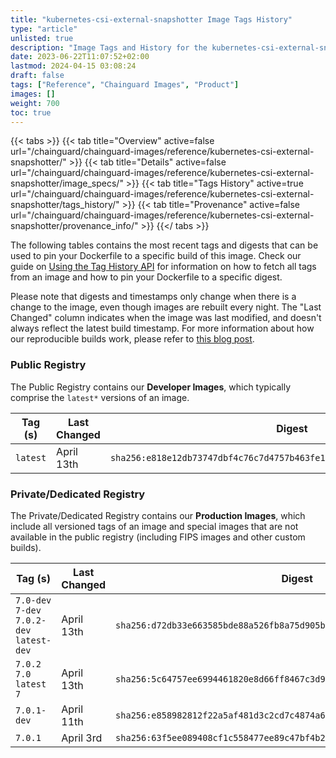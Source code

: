 ```yaml
---
title: "kubernetes-csi-external-snapshotter Image Tags History"
type: "article"
unlisted: true
description: "Image Tags and History for the kubernetes-csi-external-snapshotter Chainguard Image"
date: 2023-06-22T11:07:52+02:00
lastmod: 2024-04-15 03:08:24
draft: false
tags: ["Reference", "Chainguard Images", "Product"]
images: []
weight: 700
toc: true
---
```


{{< tabs >}}
{{< tab title="Overview" active=false url="/chainguard/chainguard-images/reference/kubernetes-csi-external-snapshotter/" >}}
{{< tab title="Details" active=false url="/chainguard/chainguard-images/reference/kubernetes-csi-external-snapshotter/image_specs/" >}}
{{< tab title="Tags History" active=true url="/chainguard/chainguard-images/reference/kubernetes-csi-external-snapshotter/tags_history/" >}}
{{< tab title="Provenance" active=false url="/chainguard/chainguard-images/reference/kubernetes-csi-external-snapshotter/provenance_info/" >}}
{{</ tabs >}}

The following tables contains the most recent tags and digests that can be used to pin your Dockerfile to a specific build of this image. Check our guide on [Using the Tag History API](/chainguard/chainguard-images/using-the-tag-history-api/) for information on how to fetch all tags from an image and how to pin your Dockerfile to a specific digest.

Please note that digests and timestamps only change when there is a change to the image, even though images are rebuilt every night. The "Last Changed" column indicates when the image was last modified, and doesn't always reflect the latest build timestamp. For more information about how our reproducible builds work, please refer to [this blog post](https://www.chainguard.dev/unchained/reproducing-chainguards-reproducible-image-builds).

### Public Registry
The Public Registry contains our **Developer Images**, which typically comprise the `latest*` versions of an image.

| Tag (s)   | Last Changed | Digest                                                                    |
|-----------|--------------|---------------------------------------------------------------------------|
|  `latest` | April 13th   | `sha256:e818e12db73747dbf4c76c7d4757b463fe1291ff4ba1e598fa23d7b5c2bfc4f4` |


### Private/Dedicated Registry
The Private/Dedicated Registry contains our **Production Images**, which include all versioned tags of an image and special images that are not available in the public registry (including FIPS images and other custom builds).

| Tag (s)                                     | Last Changed | Digest                                                                    |
|---------------------------------------------|--------------|---------------------------------------------------------------------------|
|  `7.0-dev` `7-dev` `7.0.2-dev` `latest-dev` | April 13th   | `sha256:d72db33e663585bde88a526fb8a75d905b8bc30d3e642d92b259cb5dcd46ca36` |
|  `7.0.2` `7.0` `latest` `7`                 | April 13th   | `sha256:5c64757ee6994461820e8d66ff8467c3d93c76b2cc283909925809eef96c5636` |
|  `7.0.1-dev`                                | April 11th   | `sha256:e858982812f22a5af481d3c2cd7c4874a6c44676acc1c3cc07267091ea79ccfb` |
|  `7.0.1`                                    | April 3rd    | `sha256:63f5ee089408cf1c558477ee89c47bf4b2ea7cc3de057133d71772d9f06777f2` |

